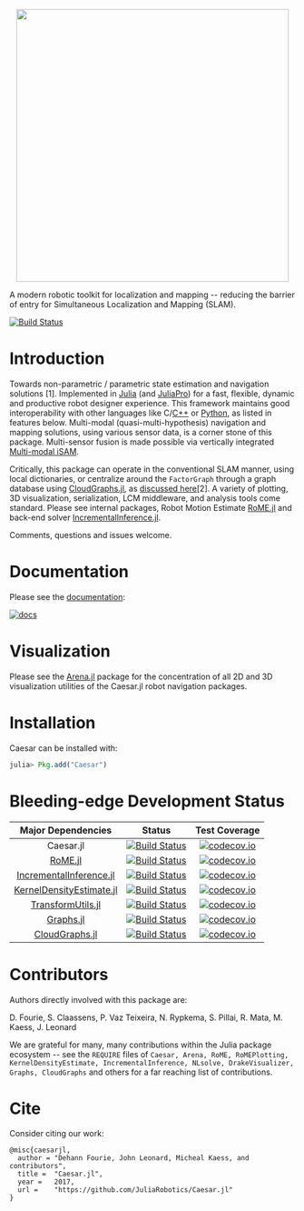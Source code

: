 <p align="center">
<img src="https://raw.githubusercontent.com/JuliaRobotics/Caesar.jl/master/docs/imgs/julia_caesar 001_eyes_thres_wtitle_smaller_centered_low.png" width="480" border="0" />
</p>

A modern robotic toolkit for localization and mapping -- reducing the barrier of entry for Simultaneous Localization and Mapping (SLAM).

[![Build Status][build-img]][build-url]
<!--
[![Caesar](http://pkg.julialang.org/badges/Caesar_0.6.svg)](http://pkg.julialang.org/?pkg=Caesar&ver=0.6)-->

# Introduction

Towards non-parametric / parametric state estimation and navigation solutions [1]. Implemented in [Julia](http://www.julialang.org/) (and [JuliaPro](http://www.juliacomputing.com)) for a fast, flexible, dynamic and productive robot designer experience. This framework maintains good interoperability with other languages like C/[C++](http://github.com/pvazteixeira/caesar-lcm) or [Python](http://github.com/JuliaRobotics/Caesar.jl/blob/master/examples/database/python/neo4j_interact_example.py), as listed in features below. Multi-modal (quasi-multi-hypothesis) navigation and mapping solutions, using various sensor data, is a corner stone of this package. Multi-sensor fusion is made possible via vertically integrated [Multi-modal iSAM](http://frc.ri.cmu.edu/~kaess/pub/Fourie16iros.pdf).

Critically, this package can operate in the conventional SLAM manner, using local dictionaries, or centralize around the `FactorGraph` through a graph database using [CloudGraphs.jl](https://github.com/GearsAD/CloudGraphs.jl.git), as [discussed here](http://people.csail.mit.edu/spillai/projects/cloud-graphs/2017-icra-cloudgraphs.pdf)[2]. A variety of plotting, 3D visualization, serialization, LCM middleware, and analysis tools come standard. Please see internal packages, Robot Motion Estimate [RoME.jl][rome-url] and back-end solver [IncrementalInference.jl][iif-url].

Comments, questions and issues welcome.

# Documentation

Please see the [documentation](http://juliarobotics.github.io/Caesar.jl/latest/):

[![docs](https://img.shields.io/badge/docs-latest-blue.svg)](http://juliarobotics.github.io/Caesar.jl/latest/)

# Visualization

Please see the [Arena.jl](http://www.github.com/JuliaRobotics/Arena.jl) package for the concentration of all 2D and 3D visualization utilities of the Caesar.jl robot navigation packages.

# Installation

Caesar can be installed with:
```julia
julia> Pkg.add("Caesar")
```

# Bleeding-edge Development Status

| **Major Dependencies** |     **Status**     |    **Test Coverage**    |
|:-----------------------:|:------------------:|:------------------:|
| Caesar.jl | [![Build Status][build-img]][build-url] | [![codecov.io][cov-img]][cov-url] |
| [RoME.jl][rome-url] | [![Build Status][r-build-img]][r-build-url] | [![codecov.io][r-cov-img]][r-cov-url] |
| [IncrementalInference.jl][iif-url] | [![Build Status][iif-build-img]][iif-build-url] | [![codecov.io][iif-cov-img]][iif-cov-url] |
| [KernelDensityEstimate.jl][kde-url] | [![Build Status][kde-build-img]][kde-build-url] | [![codecov.io][kde-cov-img]][kde-cov-url] |
| [TransformUtils.jl][tf-url] | [![Build Status][tf-build-img]][tf-build-url] | [![codecov.io][tf-cov-img]][tf-cov-url] |
| [Graphs.jl][graphs-url] | [![Build Status][graphs-build-img]][graphs-build-url] | [![codecov.io][graphs-cov-img]][graphs-cov-url] |
| [CloudGraphs.jl][cloudgraphs-url] | [![Build Status][cloudgraphs-build-img]][cloudgraphs-build-url] | [![codecov.io][cloudgraphs-cov-img]][cloudgraphs-cov-url] |

# Contributors

Authors directly involved with this package are:

D. Fourie, S. Claassens, P. Vaz Teixeira, N. Rypkema, S. Pillai, R. Mata, M. Kaess, J. Leonard

We are grateful for many, many contributions within the Julia package ecosystem -- see the `REQUIRE` files of `Caesar, Arena, RoME, RoMEPlotting, KernelDensityEstimate, IncrementalInference, NLsolve, DrakeVisualizer, Graphs, CloudGraphs` and others for a far reaching list of contributions.

# Cite

Consider citing our work:

```
@misc{caesarjl,
  author = "Dehann Fourie, John Leonard, Micheal Kaess, and contributors",
  title =  "Caesar.jl",
  year =   2017,
  url =    "https://github.com/JuliaRobotics/Caesar.jl"
}
```


[cov-img]: https://codecov.io/github/JuliaRobotics/Caesar.jl/coverage.svg?branch=master
[cov-url]: https://codecov.io/github/JuliaRobotics/Caesar.jl?branch=master
[build-img]: https://travis-ci.org/JuliaRobotics/Caesar.jl.svg?branch=master
[build-url]: https://travis-ci.org/JuliaRobotics/Caesar.jl

[rome-url]: http://www.github.com/JuliaRobotics/RoME.jl
[r-cov-img]: https://codecov.io/github/JuliaRobotics/RoME.jl/coverage.svg?branch=master
[r-cov-url]: https://codecov.io/github/JuliaRobotics/RoME.jl?branch=master
[r-build-img]: https://travis-ci.org/JuliaRobotics/RoME.jl.svg?branch=master
[r-build-url]: https://travis-ci.org/JuliaRobotics/RoME.jl

[iif-cov-img]: https://codecov.io/github/JuliaRobotics/IncrementalInference.jl/coverage.svg?branch=master
[iif-cov-url]: https://codecov.io/github/JuliaRobotics/IncrementalInference.jl?branch=master
[iif-build-img]: https://travis-ci.org/JuliaRobotics/IncrementalInference.jl.svg?branch=master
[iif-build-url]: https://travis-ci.org/JuliaRobotics/IncrementalInference.jl
[iif-url]: http://www.github.com/JuliaRobotics/IncrementalInference.jl

[kde-cov-img]: https://codecov.io/github/JuliaRobotics/KernelDensityEstimate.jl/coverage.svg?branch=master
[kde-cov-url]: https://codecov.io/github/JuliaRobotics/KernelDensityEstimate.jl?branch=master
[kde-build-img]: https://travis-ci.org/JuliaRobotics/KernelDensityEstimate.jl.svg?branch=master
[kde-build-url]: https://travis-ci.org/JuliaRobotics/KernelDensityEstimate.jl
[kde-url]: http://www.github.com/JuliaRobotics/KernelDensityEstimate.jl

[tf-cov-img]: https://codecov.io/github/dehann/TransformUtils.jl/coverage.svg?branch=master
[tf-cov-url]: https://codecov.io/github/dehann/TransformUtils.jl?branch=master
[tf-build-img]: https://travis-ci.org/dehann/TransformUtils.jl.svg?branch=master
[tf-build-url]: https://travis-ci.org/dehann/TransformUtils.jl
[tf-url]: http://www.github.com/dehann/TransformUtils.jl

<!-- | [DrakeVisualizer.jl][dvis-url] | [![Build Status][dvis-build-img]][dvis-build-url] | [![codecov.io][dvis-cov-img]][dvis-cov-url] |
[dvis-cov-img]: https://codecov.io/github/rdeits/DrakeVisualizer.jl/coverage.svg?branch=master
[dvis-cov-url]: https://codecov.io/github/rdeits/DrakeVisualizer.jl?branch=master
[dvis-build-img]: https://travis-ci.org/rdeits/DrakeVisualizer.jl.svg?branch=master
[dvis-build-url]: https://travis-ci.org/rdeits/DrakeVisualizer.jl
[dvis-url]: http://www.github.com/rdeits/DrakeVisualizer.jl -->

[graphs-cov-img]: https://codecov.io/github/JuliaArchive/Graphs.jl/coverage.svg?branch=master
[graphs-cov-url]: https://codecov.io/github/JuliaArchive/Graphs.jl?branch=master
[graphs-build-img]: https://travis-ci.org/JuliaArchive/Graphs.jl.svg?branch=master
[graphs-build-url]: https://travis-ci.org/JuliaArchive/Graphs.jl
[graphs-url]: http://www.github.com/JuliaArchive/Graphs.jl

[cloudgraphs-cov-img]: https://codecov.io/github/GearsAD/CloudGraphs.jl/coverage.svg?branch=master
[cloudgraphs-cov-url]: https://codecov.io/github/GearsAD/CloudGraphs.jl?branch=master
[cloudgraphs-build-img]: https://travis-ci.org/GearsAD/CloudGraphs.jl.svg?branch=master
[cloudgraphs-build-url]: https://travis-ci.org/GearsAD/CloudGraphs.jl
[cloudgraphs-url]: http://www.github.com/GearsAD/CloudGraphs.jl

